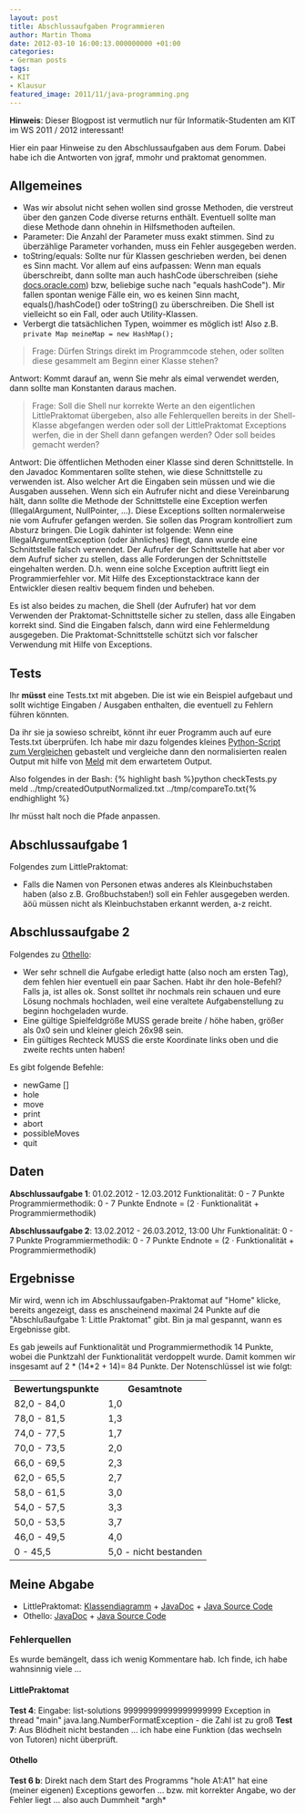 ```yaml
---
layout: post
title: Abschlussaufgaben Programmieren
author: Martin Thoma
date: 2012-03-10 16:00:13.000000000 +01:00
categories:
- German posts
tags:
- KIT
- Klausur
featured_image: 2011/11/java-programming.png
---
```

<strong>Hinweis</strong>: Dieser Blogpost ist vermutlich nur f&uuml;r Informatik-Studenten am KIT im WS 2011 / 2012 interessant!

Hier ein paar Hinweise zu den Abschlussaufgaben aus dem Forum. Dabei habe ich die Antworten von jgraf, mmohr und praktomat genommen.

<h2>Allgemeines</h2>
<ul>
  <li>Was wir absolut nicht sehen wollen sind grosse Methoden, die verstreut &uuml;ber den ganzen Code diverse returns enth&auml;lt. Eventuell sollte man diese Methode dann ohnehin in Hilfsmethoden aufteilen.</li>
  <li>Parameter: Die Anzahl der Parameter muss exakt stimmen. Sind zu &uuml;berz&auml;hlige Parameter vorhanden, muss ein Fehler ausgegeben werden.</li>
  <li>toString/equals: Sollte nur f&uuml;r Klassen geschrieben werden, bei denen es Sinn macht. Vor allem auf eins aufpassen: Wenn man equals &uuml;berschreibt, dann sollte man auch hashCode &uuml;berschreiben (siehe <a href="http://docs.oracle.com/javase/1.4.2/docs/api/java/lang/Object.html#equals(java.lang.Object">docs.oracle.com</a>) bzw, beliebige suche nach "equals hashCode"). Mir fallen spontan wenige F&auml;lle ein, wo es keinen Sinn macht, equals()/hashCode() oder toString() zu &uuml;berschreiben. Die Shell ist vielleicht so ein Fall, oder auch Utility-Klassen. </li>
  <li>Verbergt die tats&auml;chlichen Typen, woimmer es m&ouml;glich ist! Also z.B. <code>private Map meineMap = new HashMap<Integer, Blub>();</code></li>
</ul>

<blockquote>Frage: D&uuml;rfen Strings direkt im Programmcode stehen, oder sollten diese gesammelt am Beginn einer Klasse stehen?</blockquote>

Antwort: Kommt darauf an, wenn Sie mehr als eimal verwendet werden, dann sollte man Konstanten daraus machen.

<blockquote>Frage: Soll die Shell nur korrekte Werte an den eigentlichen LittlePraktomat &uuml;bergeben, also alle Fehlerquellen bereits in der Shell-Klasse abgefangen werden oder soll der LittlePraktomat Exceptions werfen, die in der Shell dann gefangen werden? Oder soll beides gemacht werden?</blockquote>

Antwort: Die &ouml;ffentlichen Methoden einer Klasse sind deren Schnittstelle. In den Javadoc Kommentaren sollte stehen, wie diese Schnittstelle zu verwenden ist. Also welcher Art die Eingaben sein m&uuml;ssen und wie die Ausgaben aussehen. Wenn sich ein Aufrufer nicht and diese Vereinbarung h&auml;lt, dann sollte die Methode der Schnittstelle eine Exception werfen (IllegalArgument, NullPointer, ...). Diese Exceptions sollten normalerweise nie vom Aufrufer gefangen werden. Sie sollen das Program kontrolliert zum Absturz bringen. Die Logik dahinter ist folgende: Wenn eine IllegalArgumentException (oder &auml;hnliches) fliegt, dann wurde eine Schnittstelle falsch verwendet. Der Aufrufer der Schnittstelle hat aber vor dem Aufruf sicher zu stellen, dass alle Forderungen der Schnittstelle eingehalten werden. D.h. wenn eine solche Exception auftritt liegt ein Programmierfehler vor. Mit Hilfe des Exceptionstacktrace kann der Entwickler diesen realtiv bequem finden und beheben.

Es ist also beides zu machen, die Shell (der Aufrufer) hat vor dem Verwenden der Praktomat-Schnittstelle sicher zu stellen, dass alle Eingaben korrekt sind. Sind die Eingaben falsch, dann wird eine Fehlermeldung ausgegeben. Die Praktomat-Schnittstelle sch&uuml;tzt sich vor falscher Verwendung mit Hilfe von Exceptions.

<h2>Tests</h2>
Ihr <strong>m&uuml;sst</strong> eine Tests.txt mit abgeben. Die ist wie ein Beispiel aufgebaut und sollt wichtige Eingaben / Ausgaben enthalten, die eventuell zu Fehlern f&uuml;hren k&ouml;nnten.

Da ihr sie ja sowieso schreibt, k&ouml;nnt ihr euer Programm auch auf eure Tests.txt &uuml;berpr&uuml;fen. Ich habe mir dazu folgendes kleines <a href='http://martin-thoma.com/wp-content/uploads/2012/03/programmieren-abschlussaufgabe.zip'>Python-Script zum Vergleichen</a> gebastelt und vergleiche dann den normalisierten realen Output mit hilfe von <a href="http://wiki.ubuntuusers.de/Meld">Meld</a> mit dem erwartetem Output.

Also folgendes in der Bash:
{% highlight bash %}python checkTests.py
meld ../tmp/createdOutputNormalized.txt ../tmp/compareTo.txt{% endhighlight %}

Ihr m&uuml;sst halt noch die Pfade anpassen.

<h2>Abschlussaufgabe 1</h2>
Folgendes zum LittlePraktomat:
<ul>
  <li>Falls die Namen von Personen etwas anderes als Kleinbuchstaben haben (also z.B. Gro&szlig;buchstaben!) soll ein Fehler ausgegeben werden. &auml;&ouml;&uuml; m&uuml;ssen nicht als Kleinbuchstaben erkannt werden, a-z reicht.</li>
</ul>

<h2>Abschlussaufgabe 2</h2>
Folgendes zu <a href="http://de.wikipedia.org/wiki/Othello_(Spiel)">Othello</a>:
<ul>
<li>Wer sehr schnell die Aufgabe erledigt hatte (also noch am ersten Tag), dem fehlen hier eventuell ein paar Sachen. Habt ihr den hole-Befehl? Falls ja, ist alles ok. Sonst solltet ihr nochmals rein schauen und eure L&ouml;sung nochmals hochladen, weil eine veraltete Aufgabenstellung zu beginn hochgeladen wurde.</li>
<li>Eine g&uuml;ltige Spielfeldgr&ouml;&szlig;e MUSS gerade breite / h&ouml;he haben, gr&ouml;&szlig;er als 0x0 sein und kleiner gleich 26x98 sein.</li>
<li>Ein g&uuml;ltiges Rechteck MUSS die erste Koordinate links oben und die zweite rechts unten haben!</li>
</ul>

Es gibt folgende Befehle:
<ul>
  <li>newGame <Breite> <H&ouml;he> [<Stellung>]</li>
  <li>hole <Rechteck></li>
  <li>move <Position></li>
  <li>print</li>
  <li>abort</li>
  <li>possibleMoves</li>
  <li>quit</li>
</ul>

<h2>Daten</h2>
<strong>Abschlussaufgabe 1</strong>: 01.02.2012 - 12.03.2012
Funktionalit&auml;t: 0 - 7 Punkte
Programmiermethodik: 0 - 7 Punkte
Endnote = (2 &middot; Funktionalit&auml;t + Programmiermethodik)

<strong>Abschlussaufgabe 2</strong>: 13.02.2012 - 26.03.2012, 13:00 Uhr
Funktionalit&auml;t: 0 - 7 Punkte
Programmiermethodik: 0 - 7 Punkte
Endnote = (2 &middot; Funktionalit&auml;t + Programmiermethodik)

<h2>Ergebnisse</h2>
Mir wird, wenn ich im Abschlussaufgaben-Praktomat auf "Home" klicke, bereits angezeigt, dass es anscheinend maximal 24 Punkte auf die "Abschlu&szlig;aufgabe 1: Little Praktomat" gibt. Bin ja mal gespannt, wann es Ergebnisse gibt.

Es gab jeweils auf Funktionalit&auml;t und Programmiermethodik 14 Punkte, wobei die Punktzahl der Funktionalit&auml;t verdoppelt wurde. Damit kommen wir insgesamt auf 2 * (14*2 + 14)= 84 Punkte. Der Notenschl&uuml;ssel ist wie folgt:

<table>
<tr><th>Bewertungspunkte</th><th>Gesamtnote</th></tr>
<tr><td>82,0 - 84,0</td><td>1,0</td></tr>
<tr><td>78,0 - 81,5</td><td>1,3</td></tr>
<tr><td>74,0 - 77,5</td><td>1,7</td></tr>
<tr><td>70,0 - 73,5</td><td>2,0</td></tr>
<tr><td>66,0 - 69,5</td><td>2,3</td></tr>
<tr><td>62,0 - 65,5</td><td>2,7</td></tr>
<tr><td>58,0 - 61,5</td><td>3,0</td></tr>
<tr><td>54,0 - 57,5</td><td>3,3</td></tr>
<tr><td>50,0 - 53,5</td><td>3,7</td></tr>
<tr><td>46,0 - 49,5</td><td>4,0</td></tr>
<tr><td>0 - 45,5</td><td>5,0 - nicht bestanden</td></tr>
</table>

<h2>Meine Abgabe</h2>
<ul>
  <li>LittlePraktomat: <a href="http://www.martin-thoma.de/programmieren-little-praktomat/class-diagram/class-diagram.pdf">Klassendiagramm</a> + <a href="http://www.martin-thoma.de/programmieren-little-praktomat/">JavaDoc</a> + <a href='http://martin-thoma.com/wp-content/uploads/2012/03/little-praktomat.zip'>Java Source Code</a></li>
  <li>Othello: <a href="http://www.martin-thoma.de/programmieren-othello/">JavaDoc</a> + <a href='http://martin-thoma.com/wp-content/uploads/2012/03/othello.zip'>Java Source Code</a></li>
</ul>

<h3>Fehlerquellen</h3>
Es wurde bem&auml;ngelt, dass ich wenig Kommentare hab. Ich finde, ich habe wahnsinnig viele ...

<h4>LittlePraktomat</h4>
<strong>Test 4</strong>:
Eingabe: list-solutions 99999999999999999999
Exception in thread "main" java.lang.NumberFormatException - die Zahl ist zu gro&szlig;
<strong>Test 7</strong>: Aus Bl&ouml;dheit nicht bestanden ... ich habe eine Funktion (das wechseln von Tutoren) nicht &uuml;berpr&uuml;ft.

<h4>Othello</h4>
<strong>Test 6 b</strong>: Direkt nach dem Start des Programms "hole A1:A1" hat eine (meiner eigenen) Exceptions geworfen ... bzw. mit korrekter Angabe, wo der Fehler liegt ... also auch Dummheit *argh*
